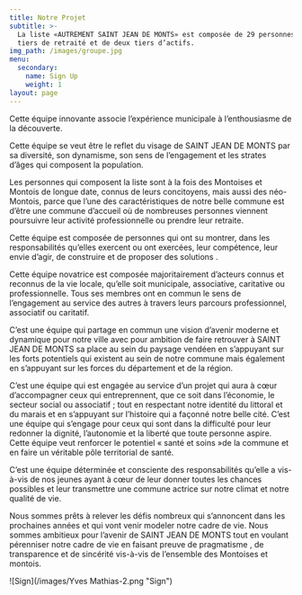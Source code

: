 ```yaml
---
title: Notre Projet
subtitle: >-
  La liste «AUTREMENT SAINT JEAN DE MONTS» est composée de 29 personnes, un
  tiers de retraité et de deux tiers d’actifs.
img_path: /images/groupe.jpg
menu:
  secondary:
    name: Sign Up
    weight: 1
layout: page
---
```

Cette équipe innovante associe l’expérience municipale à l’enthousiasme de la découverte.

Cette équipe se veut être le reflet du visage de SAINT JEAN DE MONTS par sa diversité, son dynamisme, son sens de l’engagement et les strates d’âges qui composent la population.

Les personnes qui composent la liste sont à la fois des Montoises et Montois de longue date, connus de leurs concitoyens, mais aussi des néo-Montois, parce que l’une des caractéristiques de notre belle commune est d’être une commune d’accueil où de nombreuses personnes viennent poursuivre leur activité professionnelle ou prendre leur retraite.

Cette équipe est composée de personnes qui ont su montrer, dans les responsabilités qu’elles exercent ou ont exercées, leur compétence, leur envie d’agir, de construire et de proposer des solutions .

Cette équipe novatrice est composée majoritairement d’acteurs connus et reconnus de la vie locale, qu’elle soit municipale, associative, caritative ou professionnelle. Tous ses membres ont en commun le sens de l’engagement au service des autres à travers leurs parcours professionnel, associatif ou caritatif.

C’est une équipe qui partage en commun une vision d’avenir moderne et dynamique pour notre ville avec pour ambition de faire retrouver à SAINT JEAN DE MONTS sa place au sein du paysage vendéen en s’appuyant sur les forts potentiels qui existent au sein de notre commune mais également en s’appuyant sur les forces du département et de la région.

C’est une équipe qui est engagée au service d’un projet qui aura à cœur d’accompagner ceux qui entreprennent, que ce soit dans l’économie, le secteur social ou associatif ; tout en respectant notre identité du littoral et du marais et en s’appuyant sur l’histoire qui a façonné notre belle cité. C’est une équipe qui s’engage pour ceux qui sont dans la difficulté pour leur redonner la dignité, l’autonomie et la liberté que toute personne aspire. Cette équipe veut renforcer le potentiel « santé et soins »de la commune et en faire un véritable pôle territorial de santé.

C’est une équipe déterminée et consciente des responsabilités qu’elle a vis-à-vis de nos jeunes ayant à cœur de leur donner toutes les chances possibles et leur transmettre une commune actrice sur notre climat et notre qualité de vie.

Nous sommes prêts à relever les défis nombreux qui s’annoncent dans les prochaines années et qui vont venir modeler notre cadre de vie. Nous sommes ambitieux pour l’avenir de SAINT JEAN DE MONTS tout en voulant pérenniser notre cadre de vie en faisant preuve de pragmatisme , de transparence et de sincérité vis-à-vis de l’ensemble des Montoises et montois.



![Sign](/images/Yves Mathias-2.png "Sign")
